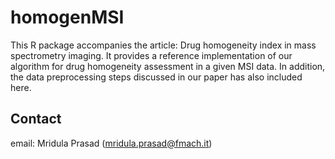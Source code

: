 # homogenMSI

This R package accompanies the article: Drug homogeneity index in mass spectrometry imaging. It provides a reference implementation of our algorithm for drug homogeneity assessment in a given MSI data. In addition, the data preprocessing steps discussed in our paper has also included here. 

## Contact

email: Mridula Prasad (<mridula.prasad@fmach.it>)
